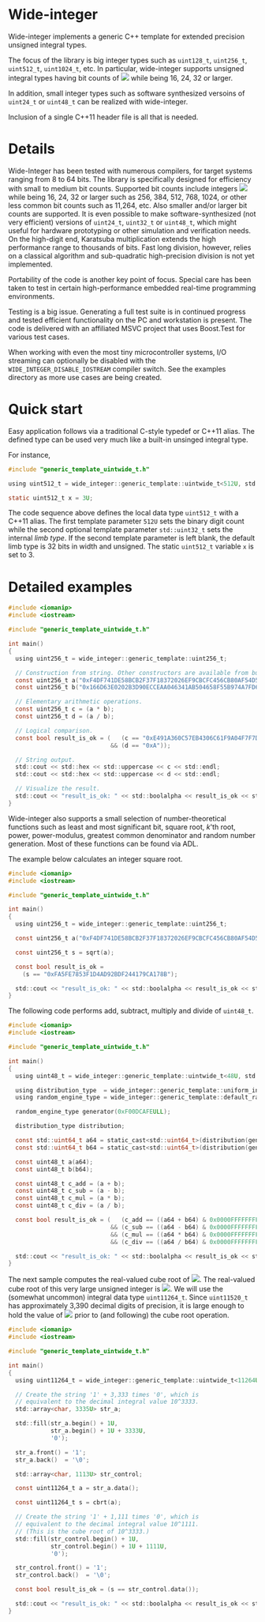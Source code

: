# Wide-integer
Wide-integer implements a generic C++ template for extended precision unsigned integral types.

The focus of the library is big integer types such as `uint128_t`, `uint256_t`, `uint512_t`, `uint1024_t`, etc. In particular, wide-integer supports unsigned integral types having bit counts of <img src="https://render.githubusercontent.com/render/math?math=1{\ldots}63{\times}2^{N}"> while being 16, 24, 32 or larger.

In addition, small integer types such as software synthesized versoins of `uint24_t` or `uint48_t` can be realized with wide-integer.

Inclusion of a single C++11 header file is all that is needed.

# Details
Wide-Integer has been tested with numerous compilers, for target systems ranging from 8 to 64 bits.
The library is specifically designed for efficiency with small to medium bit counts.
Supported bit counts include integers
<img src="https://render.githubusercontent.com/render/math?math=1{\ldots}63{\times}2^{N}">
while being 16, 24, 32 or larger such as 256, 384, 512, 768, 1024,
or other less common bit counts such as 11,264, etc.
Also smaller and/or larger bit counts are supported. It is even possible to make
software-synthesized (not very efficient) versions of `uint24_t`, `uint32_t` or `uint48_t`,
which might useful for hardware prototyping or other simulation and verification needs.
On the high-digit end, Karatsuba multiplication extends the high performance range
to thousands of bits. Fast long division, however, relies on a classical algorithm
and sub-quadratic high-precision division is not yet implemented.

Portability of the code is another key point of focus. Special care
has been taken to test in certain high-performance embedded real-time
programming environments.

Testing is a big issue. Generating a full test suite is in continued progress
and tested efficient functionality on the PC and workstation is present.
The code is delivered with an affiliated MSVC project that uses Boost.Test
for various test cases.

When working with even the most tiny microcontroller systems, I/O streaming
can optionally be disabled with the `WIDE_INTEGER_DISABLE_IOSTREAM` compiler switch.
See the examples directory as more use cases are being created.

# Quick start
Easy application follows via a traditional C-style typedef or C++11 alias.
The defined type can be used very much like a built-in unsinged integral type.

For instance,

```C
#include "generic_template_uintwide_t.h"

using uint512_t = wide_integer::generic_template::uintwide_t<512U, std::uint32_t>;

static uint512_t x = 3U;
```

The code sequence above defines the local data type `uint512_t` with
a C++11 alias. The first template parameter `512U` sets the binary digit
count while the second optional template parameter `std::uint32_t`
sets the internal _limb_ _type_. If the second template parameter is left blank,
the default limb type is 32 bits in width and unsigned.
The static `uint512_t` variable `x` is set to 3.

# Detailed examples

```C
#include <iomanip>
#include <iostream>

#include "generic_template_uintwide_t.h"

int main()
{
  using uint256_t = wide_integer::generic_template::uint256_t;

  // Construction from string. Other constructors are available from built-in types.
  const uint256_t a("0xF4DF741DE58BCB2F37F18372026EF9CBCFC456CB80AF54D53BDEED78410065DE");
  const uint256_t b("0x166D63E0202B3D90ECCEAA046341AB504658F55B974A7FD63733ECF89DD0DF75");

  // Elementary arithmetic operations.
  const uint256_t c = (a * b);
  const uint256_t d = (a / b);

  // Logical comparison.
  const bool result_is_ok = (   (c == "0xE491A360C57EB4306C61F9A04F7F7D99BE3676AAD2D71C5592D5AE70F84AF076")
                             && (d == "0xA"));

  // String output.
  std::cout << std::hex << std::uppercase << c << std::endl;
  std::cout << std::hex << std::uppercase << d << std::endl;

  // Visualize the result.
  std::cout << "result_is_ok: " << std::boolalpha << result_is_ok << std::endl;
}
```

Wide-integer also supports a small selection of number-theoretical
functions such as least and most significant bit, square root,
_k_'th root, power, power-modulus, greatest common denominator
and random number generation. Most of these functions can be found via ADL.

The example below calculates an integer square root.

```C
#include <iomanip>
#include <iostream>

#include "generic_template_uintwide_t.h"

int main()
{
  using uint256_t = wide_integer::generic_template::uint256_t;

  const uint256_t a("0xF4DF741DE58BCB2F37F18372026EF9CBCFC456CB80AF54D53BDEED78410065DE");

  const uint256_t s = sqrt(a);

  const bool result_is_ok =
    (s == "0xFA5FE7853F1D4AD92BDF244179CA178B");

  std::cout << "result_is_ok: " << std::boolalpha << result_is_ok << std::endl;
}
```

The following code performs add, subtract, multiply and divide of `uint48_t`.

```C
#include <iomanip>
#include <iostream>

#include "generic_template_uintwide_t.h"

int main()
{
  using uint48_t = wide_integer::generic_template::uintwide_t<48U, std::uint8_t>;

  using distribution_type  = wide_integer::generic_template::uniform_int_distribution<48U, std::uint8_t>;
  using random_engine_type = wide_integer::generic_template::default_random_engine   <48U, std::uint8_t>;

  random_engine_type generator(0xF00DCAFEULL);

  distribution_type distribution;

  const std::uint64_t a64 = static_cast<std::uint64_t>(distribution(generator));
  const std::uint64_t b64 = static_cast<std::uint64_t>(distribution(generator));

  const uint48_t a(a64);
  const uint48_t b(b64);

  const uint48_t c_add = (a + b);
  const uint48_t c_sub = (a - b);
  const uint48_t c_mul = (a * b);
  const uint48_t c_div = (a / b);

  const bool result_is_ok = (   (c_add == ((a64 + b64) & 0x0000FFFFFFFFFFFFULL))
                             && (c_sub == ((a64 - b64) & 0x0000FFFFFFFFFFFFULL))
                             && (c_mul == ((a64 * b64) & 0x0000FFFFFFFFFFFFULL))
                             && (c_div == ((a64 / b64) & 0x0000FFFFFFFFFFFFULL)));

  std::cout << "result_is_ok: " << std::boolalpha << result_is_ok << std::endl;
}
```

The next sample computes the real-valued cube root of
<img src="https://render.githubusercontent.com/render/math?math=10^{3,333}">.
The real-valued cube root of this very large unsigned integer is
<img src="https://render.githubusercontent.com/render/math?math=10^{1,111}">.
We will use the (somewhat uncommon) integral data type `uint11264_t`.
Since `uint11520_t` has approximately 3,390 decimal digits of precision,
it is large enough to hold the value of
<img src="https://render.githubusercontent.com/render/math?math=10^{3,333}">
prior to (and following) the cube root operation.

```C
#include <iomanip>
#include <iostream>

#include "generic_template_uintwide_t.h"

int main()
{
  using uint11264_t = wide_integer::generic_template::uintwide_t<11264U, std::uint32_t>;

  // Create the string '1' + 3,333 times '0', which is
  // equivalent to the decimal integral value 10^3333.
  std::array<char, 3335U> str_a;

  std::fill(str_a.begin() + 1U,
            str_a.begin() + 1U + 3333U,
            '0');

  str_a.front() = '1';
  str_a.back()  = '\0';

  std::array<char, 1113U> str_control;

  const uint11264_t a = str_a.data();

  const uint11264_t s = cbrt(a);

  // Create the string '1' + 1,111 times '0', which is
  // equivalent to the decimal integral value 10^1111.
  // (This is the cube root of 10^3333.)
  std::fill(str_control.begin() + 1U,
            str_control.begin() + 1U + 1111U,
            '0');

  str_control.front() = '1';
  str_control.back()  = '\0';

  const bool result_is_ok = (s == str_control.data());

  std::cout << "result_is_ok: " << std::boolalpha << result_is_ok << std::endl;
}
```
